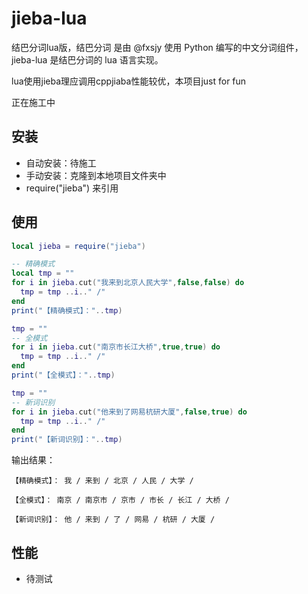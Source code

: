 # jieba-lua
结巴分词lua版，结巴分词 是由 @fxsjy 使用 Python 编写的中文分词组件，jieba-lua 是结巴分词的 lua 语言实现。

lua使用jieba理应调用cppjiaba性能较优，本项目just for fun

正在施工中

## 安装
- 自动安装：待施工
- 手动安装：克隆到本地项目文件夹中
- require("jieba") 来引用

## 使用

``` lua
local jieba = require("jieba")

-- 精确模式
local tmp = ""
for i in jieba.cut("我来到北京人民大学",false,false) do
  tmp = tmp ..i.." /"
end
print("【精确模式】："..tmp)

tmp = ""
-- 全模式
for i in jieba.cut("南京市长江大桥",true,true) do
  tmp = tmp ..i.." /"
end
print("【全模式】："..tmp)

tmp = ""
-- 新词识别
for i in jieba.cut("他来到了网易杭研大厦",false,true) do
  tmp = tmp ..i.." /"
end
print("【新词识别】："..tmp)
```

输出结果：

```
【精确模式】： 我 / 来到 / 北京 / 人民 / 大学 /

【全模式】： 南京 / 南京市 / 京市 / 市长 / 长江 / 大桥 /

【新词识别】： 他 / 来到 / 了 / 网易 / 杭研 / 大厦 /
```

## 性能
- 待测试
